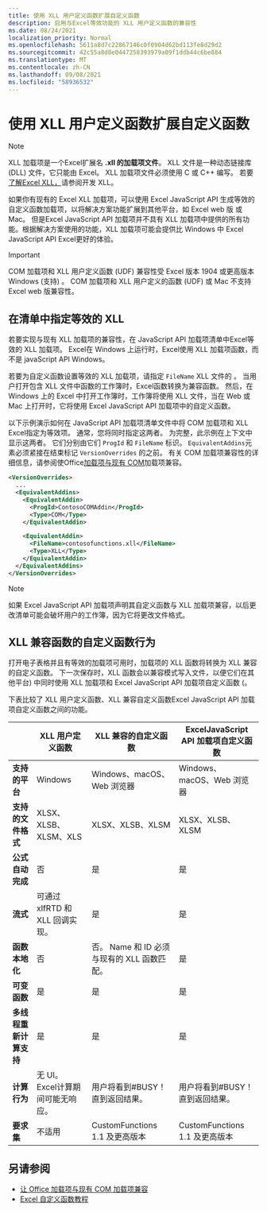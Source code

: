 ```yaml
---
title: 使用 XLL 用户定义函数扩展自定义函数
description: 启用与Excel等效功能的 XLL 用户定义函数的兼容性
ms.date: 08/24/2021
localization_priority: Normal
ms.openlocfilehash: 5611a8d7c22867146c0f0904d62bd113fe8d29d2
ms.sourcegitcommit: 42c55a8d8e0447258393979a09f1ddb44c6be884
ms.translationtype: MT
ms.contentlocale: zh-CN
ms.lasthandoff: 09/08/2021
ms.locfileid: "58936532"
---
```

# <a name="extend-custom-functions-with-xll-user-defined-functions"></a>使用 XLL 用户定义函数扩展自定义函数

> [!NOTE]
> XLL 加载项是一个Excel扩展名 **.xll 的加载项文件**。 XLL 文件是一种动态链接库 (DLL) 文件，它只能由 Excel。 XLL 加载项文件必须使用 C 或 C++ 编写。 若要[了解Excel XLL，](/office/client-developer/excel/developing-excel-xlls)请参阅开发 XLL。

如果你有现有的 Excel XLL 加载项，可以使用 Excel JavaScript API 生成等效的自定义函数加载项，以将解决方案功能扩展到其他平台，如 Excel web 版 或 Mac。 但是Excel JavaScript API 加载项并不具有 XLL 加载项中提供的所有功能。根据解决方案使用的功能，XLL 加载项可能会提供比 Windows 中 Excel JavaScript API Excel更好的体验。

> [!IMPORTANT]
> COM 加载项和 XLL 用户定义函数 (UDF) 兼容性受 Excel 版本 1904 或更高版本 Windows (支持) 。 COM 加载项和 XLL 用户定义的函数 (UDF) 或 Mac 不支持Excel web 版兼容性。

## <a name="specify-equivalent-xll-in-the-manifest"></a>在清单中指定等效的 XLL

若要实现与现有 XLL 加载项的兼容性，在 JavaScript API 加载项清单中Excel等效的 XLL 加载项。 Excel在 Windows 上运行时，Excel使用 XLL 加载项函数，而不是 javaScript API Windows。

若要为自定义函数设置等效的 XLL 加载项，请指定 `FileName` XLL 文件的 。 当用户打开包含 XLL 文件中函数的工作簿时，Excel函数转换为兼容函数。 然后，在 Windows 上的 Excel 中打开工作簿时，工作簿将使用 XLL 文件，当在 Web 或 Mac 上打开时，它将使用 Excel JavaScript API 加载项中的自定义函数。

以下示例演示如何在 JavaScript API 加载项清单文件中将 COM 加载项和 XLL Excel指定为等效项。 通常，您将同时指定这两者。 为完整，此示例在上下文中显示这两者。 它们分别由它们 `ProgId` 和 `FileName` 标识。 `EquivalentAddins`元素必须紧接在结束标记 `VersionOverrides` 的之前。 有关 COM 加载项兼容性的详细信息，请参阅使Office[加载项与现有 COM](../develop/make-office-add-in-compatible-with-existing-com-add-in.md)加载项兼容。

```xml
<VersionOverrides>
  ...
  <EquivalentAddins>
    <EquivalentAddin>
      <ProgId>ContosoCOMAddin</ProgId>
      <Type>COM</Type>
    </EquivalentAddin>

    <EquivalentAddin>
      <FileName>contosofunctions.xll</FileName>
      <Type>XLL</Type>
    </EquivalentAddin>
  </EquivalentAddins>
</VersionOverrides>
```

> [!NOTE]
> 如果 Excel JavaScript API 加载项声明其自定义函数与 XLL 加载项兼容，以后更改清单可能会破坏用户的工作簿，因为它将更改文件格式。

## <a name="custom-function-behavior-for-xll-compatible-functions"></a>XLL 兼容函数的自定义函数行为

打开电子表格并且有等效的加载项可用时，加载项的 XLL 函数将转换为 XLL 兼容的自定义函数。 下一次保存时，XLL 函数会以兼容模式写入文件，以便它们在其他平台) 中同时使用 XLL 加载项和 Excel JavaScript API 加载项自定义函数 (。

下表比较了 XLL 用户定义函数、XLL 兼容自定义函数Excel JavaScript API 加载项自定义函数之间的功能。

|         |XLL 用户定义函数 |XLL 兼容的自定义函数 |ExcelJavaScript API 加载项自定义函数 |
|---------|---------|---------|---------|
| **支持的平台** | Windows | Windows、macOS、Web 浏览器 | Windows、macOS、Web 浏览器 |
| **支持的文件格式** | XLSX、XLSB、XLSM、XLS | XLSX、XLSB、XLSM | XLSX、XLSB、XLSM |
| **公式自动完成** | 否 | 是 | 是 |
| **流式** | 可通过 xlfRTD 和 XLL 回调实现。 | 是 | 是 |
| **函数本地化** | 否 | 否。 Name 和 ID 必须与现有的 XLL 函数匹配。 | 是 |
| **可变函数** | 是 | 是 | 是 |
| **多线程重新计算支持** | 是 | 是 | 是 |
| **计算行为** | 无 UI。 Excel计算期间可能无响应。 | 用户将看到#BUSY！ 直到返回结果。 | 用户将看到#BUSY！ 直到返回结果。 |
| **要求集** | 不适用 | CustomFunctions 1.1 及更高版本 | CustomFunctions 1.1 及更高版本 |

## <a name="see-also"></a>另请参阅

- [让 Office 加载项与现有 COM 加载项兼容](../develop/make-office-add-in-compatible-with-existing-com-add-in.md)
- [Excel 自定义函数教程](../tutorials/excel-tutorial-create-custom-functions.md)
